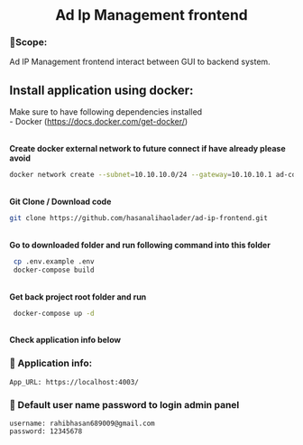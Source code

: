 <center style='font-size:25px'>
    <b>Ad Ip Management frontend</b>
</center>

### **🔭Scope:**
<p>
Ad IP Management frontend interact between GUI to backend system.
</p>



## **Install application using docker:**
Make sure to have following dependencies installed <br>
	    - Docker (https://docs.docker.com/get-docker/) <br><br>



<b>Create docker external network to future connect if have already please avoid </b>

```bash
docker network create --subnet=10.10.10.0/24 --gateway=10.10.10.1 ad-common-network
```
<br><b>Git Clone / Download code</b>
```bash
git clone https://github.com/hasanalihaolader/ad-ip-frontend.git
```
<br><b>Go to downloaded folder and run following command into this folder</b>
```bash
 cp .env.example .env
 docker-compose build
```
<br><b>Get back project root folder and run</b>
```bash
 docker-compose up -d
```
<br><b>Check application info below</b>


### **🌱 Application info:**
```env
App_URL: https://localhost:4003/
```

### **🌱 Default user name password to login admin panel**
```env
username: rahibhasan689009@gmail.com
password: 12345678

```
